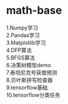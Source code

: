 # math-base
1.Numpy学习  
2.Pandas学习  
3.Matplotlib学习  
4.DFP算法  
5.BFGS算法  
6.决策树模型demo  
7.泰坦尼克号获救预测  
8.贝叶斯拼写检查器  
9.tensorflow基础  
10.tensorflow分类任务
